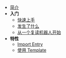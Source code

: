<!-- docs/_sidebar.md -->
- [简介](README "Graia Framework - 简介")
- **入门**
  - [快速上手](tutorial/quick_start "Graia Framework - 快速上手")
  - [发生了什么](tutorial/what_happened "Graia Framework - 发生了什么Σ(っ °Д °;)っ")
  - [从一个复读机器人开始](tutorial/start_with_reply "Graia Framework - 小小复读机")
- **特性**
  - [Import Entry](feature/use_entry_module "Graia Framework - 快速导入入口")
  - [使用 Template](feature/template "Graia Framework - 消息模板")